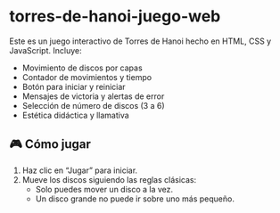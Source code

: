 # torres-de-hanoi-juego-web
Este es un juego interactivo de Torres de Hanoi hecho en HTML, CSS y JavaScript. Incluye:

- Movimiento de discos por capas
- Contador de movimientos y tiempo
- Botón para iniciar y reiniciar
- Mensajes de victoria y alertas de error
- Selección de número de discos (3 a 6)
- Estética didáctica y llamativa

## 🎮 Cómo jugar

1. Haz clic en “Jugar” para iniciar.
2. Mueve los discos siguiendo las reglas clásicas:
   - Solo puedes mover un disco a la vez.
   - Un disco grande no puede ir sobre uno más pequeño.
